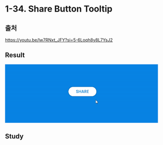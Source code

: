 # 1-34. Share Button Tooltip

## 출처

https://youtu.be/lw7RNxt_JFY?si=5-6Loqh8y8L7YsJ2

## Result

<img src="result.gif">

## Study
